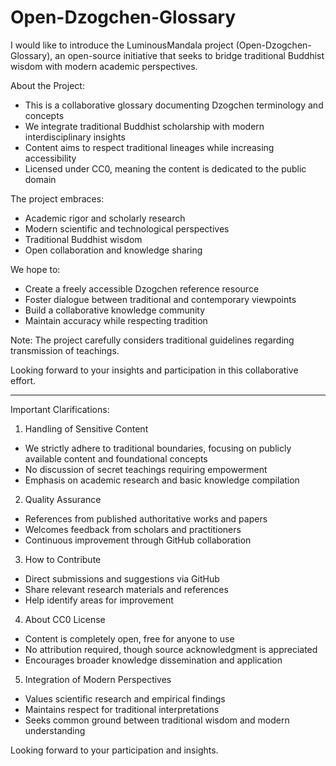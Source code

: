 # Open-Dzogchen-Glossary
I would like to introduce the LuminousMandala project (Open-Dzogchen-Glossary), an open-source initiative that seeks to bridge traditional Buddhist wisdom with modern academic perspectives.

About the Project:
- This is a collaborative glossary documenting Dzogchen terminology and concepts
- We integrate traditional Buddhist scholarship with modern interdisciplinary insights
- Content aims to respect traditional lineages while increasing accessibility
- Licensed under CC0, meaning the content is dedicated to the public domain

The project embraces:
- Academic rigor and scholarly research
- Modern scientific and technological perspectives
- Traditional Buddhist wisdom
- Open collaboration and knowledge sharing

We hope to:
- Create a freely accessible Dzogchen reference resource
- Foster dialogue between traditional and contemporary viewpoints 
- Build a collaborative knowledge community
- Maintain accuracy while respecting tradition

Note: The project carefully considers traditional guidelines regarding transmission of teachings.

Looking forward to your insights and participation in this collaborative effort.

---

Important Clarifications:

1. Handling of Sensitive Content
- We strictly adhere to traditional boundaries, focusing on publicly available content and foundational concepts
- No discussion of secret teachings requiring empowerment
- Emphasis on academic research and basic knowledge compilation

2. Quality Assurance
- References from published authoritative works and papers
- Welcomes feedback from scholars and practitioners
- Continuous improvement through GitHub collaboration

3. How to Contribute
- Direct submissions and suggestions via GitHub
- Share relevant research materials and references
- Help identify areas for improvement

4. About CC0 License
- Content is completely open, free for anyone to use
- No attribution required, though source acknowledgment is appreciated
- Encourages broader knowledge dissemination and application

5. Integration of Modern Perspectives
- Values scientific research and empirical findings
- Maintains respect for traditional interpretations
- Seeks common ground between traditional wisdom and modern understanding

Looking forward to your participation and insights.
